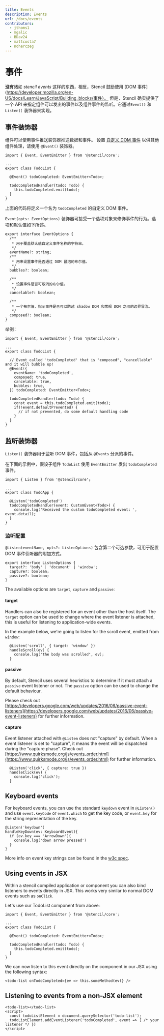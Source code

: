 ```yaml
---
title: Events
description: Events
url: /docs/events
contributors:
  - jthoms1
  - mgalic
  - BDav24
  - mattcosta7
  - noherczeg
---
```


# 事件

**没有**诸如 *stencil events* 这样的东西，相反，Stencil 鼓励使用 [DOM 事件](https://developer.mozilla.org/en-US/docs/Learn/JavaScript/Building_blocks/事件）。
但是，Stencil 确实提供了一个 API 来指定组件可以发出的事件以及组件事件的监听。它通过`Event()` 和`Listen()` 装饰器来实现。

## 事件装饰器

组件可以使用事件推送装饰器推送数据和事件。
设置 [自定义 DOM 事件](https://developer.mozilla.org/en-US/docs/Web/Guide/Events/Creating_and_triggering_events) 以供其他组件处理，请使用 `@Event()` 装饰器。

```tsx
import { Event, EventEmitter } from '@stencil/core';

...
export class TodoList {

  @Event() todoCompleted: EventEmitter<Todo>;

  todoCompletedHandler(todo: Todo) {
    this.todoCompleted.emit(todo);
  }
}
```

上面的代码将定义一个名为 `todoCompleted` 的自定义 DOM 事件。

`Event(opts: EventOptions)` 装饰器可接受一个选项对象来修饰事件的行为。选项和默认值如下所述。

```tsx
export interface EventOptions {
  /**
   * 用于覆盖默认值自定义事件名称的字符串。
   */
  eventName?: string;
  /**
   * 用来设置事件是否通过 DOM 冒泡的布尔值。
   */
  bubbles?: boolean;

  /**
   * 设置事件是否可取消的布尔值。
   */
  cancelable?: boolean;

  /**
   * 一个布尔值，指示事件是否可以跨越 shadow DOM 和常规 DOM 之间的边界冒泡。
   */
  composed?: boolean;
}
```

举例：

```tsx
import { Event, EventEmitter } from '@stencil/core';

...
export class TodoList {

  // Event called 'todoCompleted' that is "composed", "cancellable" and it will bubble up!
  @Event({
    eventName: 'todoCompleted',
    composed: true,
    cancelable: true,
    bubbles: true,
  }) todoCompleted: EventEmitter<Todo>;

  todoCompletedHandler(todo: Todo) {
    const event = this.todoCompleted.emit(todo);
    if(!event.defaultPrevented) {
      // if not prevented, do some default handling code
    }
  }
}
```

## 监听装饰器

`Listen()` 装饰器用于监听 DOM 事件，包括从 `@Events` 分派的事件。

在下面的示例中，假设子组件 `TodoList` 使用 `EventEmitter` 发出 `todoCompleted` 事件。

```tsx
import { Listen } from '@stencil/core';

...
export class TodoApp {

  @Listen('todoCompleted')
  todoCompletedHandler(event: CustomEvent<Todo>) {
    console.log('Received the custom todoCompleted event: ', event.detail);
  }
}
```

### 监听配置

`@Listen(eventName, opts?: ListenOptions)` 包含第二个可选参数，可用于配置 DOM 事件侦听器的附加方式。

```tsx
export interface ListenOptions {
  target?: 'body' | 'document' | 'window';
  capture?: boolean;
  passive?: boolean;
}
```

The available options are `target`, `capture` and `passive`:


#### target

Handlers can also be registered for an event other than the host itself.
The `target` option can be used to change where the event listener is attached, this is useful for listening to application-wide events.

In the example below, we're going to listen for the scroll event, emitted from `window`:

```tsx
  @Listen('scroll', { target: 'window' })
  handleScroll(ev) {
    console.log('the body was scrolled', ev);
  }
```

#### passive

By default, Stencil uses several heuristics to determine if it must attach a `passive` event listener or not. The `passive` option can be used to change the default behaviour.

Please check out [https://developers.google.com/web/updates/2016/06/passive-event-listeners](https://developers.google.com/web/updates/2016/06/passive-event-listeners) for further information.


#### capture

Event listener attached with `@Listen` does not "capture" by default.
When a event listener is set to "capture", it means the event will be dispatched during the "capture phase".
Check out [https://www.quirksmode.org/js/events_order.html](https://www.quirksmode.org/js/events_order.html) for further information.


```tsx
  @Listen('click', { capture: true })
  handleClick(ev) {
    console.log('click');
  }
```

## Keyboard events

For keyboard events, you can use the standard `keydown` event in `@Listen()` and use `event.keyCode` or `event.which` to get the key code, or `event.key` for the string representation of the key.

```tsx
@Listen('keydown')
handleKeyDown(ev: KeyboardEvent){
  if (ev.key === 'ArrowDown'){
    console.log('down arrow pressed')
  }
}
```
More info on event key strings can be found in the [w3c spec](https://www.w3.org/TR/uievents-key/#named-key-attribute-values).


## Using events in JSX

Within a stencil compiled application or component you can also bind listeners to events directly in JSX. This works very similar to normal DOM events such as `onClick`.

Let's use our TodoList component from above:

```tsx
import { Event, EventEmitter } from '@stencil/core';

...
export class TodoList {

  @Event() todoCompleted: EventEmitter<Todo>;

  todoCompletedHandler(todo: Todo) {
    this.todoCompleted.emit(todo);
  }
}
```

We can now listen to this event directly on the component in our JSX using the following syntax:

```tsx
<todo-list onTodoCompleted={ev => this.someMethod(ev)} />
```

## Listening to events from a non-JSX element

```tsx
<todo-list></todo-list>
<script>
  const todoListElement = document.querySelector('todo-list');
  todoListElement.addEventListener('todoCompleted', event => { /* your listener */ })
</script>
```
